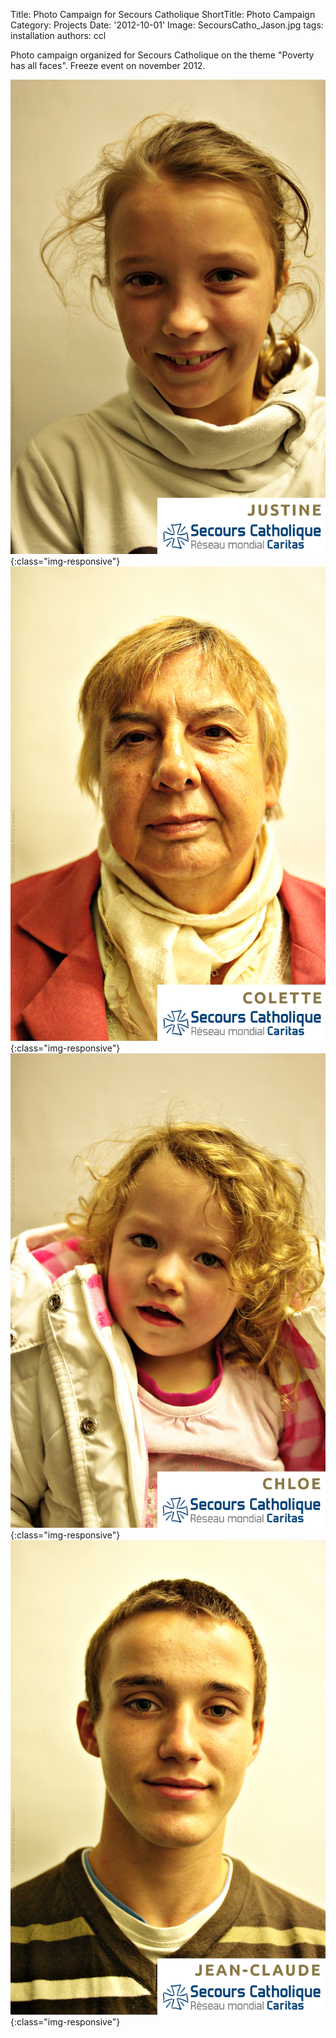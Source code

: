 Title: Photo Campaign for Secours Catholique
ShortTitle: Photo Campaign
Category: Projects
Date: '2012-10-01'
Image: SecoursCatho_Jason.jpg
tags: installation
authors: ccl

Photo campaign organized for Secours Catholique on the theme "Poverty has all faces". Freeze event on november 2012.

![Justine](images/portfolio/SecoursCatho_Justine.jpg){:class="img-responsive"}
![Colette](images/portfolio/SecoursCatho_Colette.jpg){:class="img-responsive"}
![Chloe](images/portfolio/SecoursCatho_Chloe.jpg){:class="img-responsive"}
![Jean-Claude](images/portfolio/SecoursCatho_JC.jpg){:class="img-responsive"}
